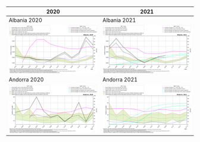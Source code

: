 2020|2021
-|-
Albania 2020|Albania 2021
![Albania 2020](./covid_toll_ALL/Albania_2020.png)|![Albania 2021](./covid_toll_ALL/Albania_2021.png)
Andorra 2020|Andorra 2021
![Andorra 2020](./covid_toll_ALL/Andorra_2020.png)|![Andorra 2021](./covid_toll_ALL/Andorra_2021.png)
